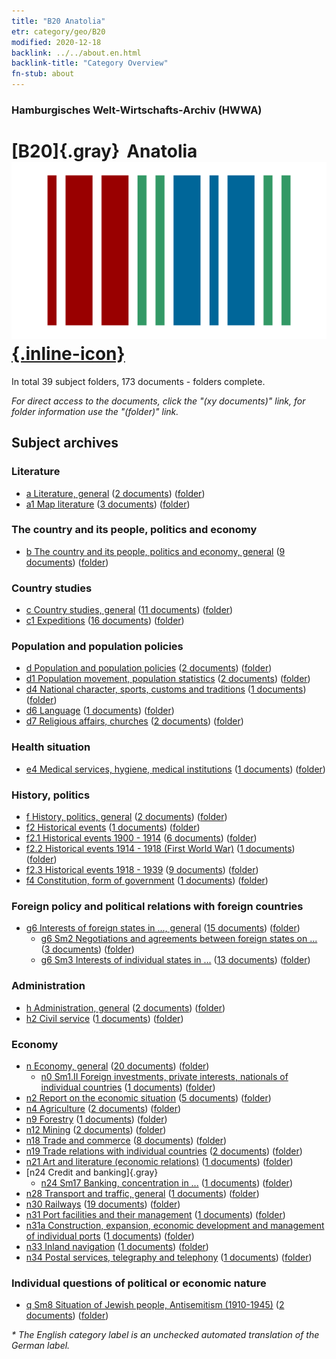 ```yaml
---
title: "B20 Anatolia"
etr: category/geo/B20
modified: 2020-12-18
backlink: ../../about.en.html
backlink-title: "Category Overview"
fn-stub: about
---
```


### Hamburgisches Welt-Wirtschafts-Archiv (HWWA)
# [B20]{.gray}&#8201; Anatolia&#160; [![Wikidata item](/images/Wikidata-logo.svg){.inline-icon}](http://www.wikidata.org/entity/Q51614)





In total 39 subject folders, 173 documents - folders complete.

_For direct access to the documents, click the "(xy documents)" link, for folder information use the "(folder)" link._

## Subject archives



### Literature

- [a Literature, general](../../../subject/about.en.html#a) (<a href="https://dfg-viewer.de/show/?tx_dlf[id]=https://pm20.zbw.eu/mets/sh/1411xx/141108/1423xx/142393/public.mets.en.xml" target="_blank">2 documents</a>) ([folder](http://purl.org/pressemappe20/folder/sh/141108,142393))
- [a1 Map literature](../../../subject/about.en.html#a1) (<a href="https://dfg-viewer.de/show/?tx_dlf[id]=https://pm20.zbw.eu/mets/sh/1411xx/141108/1441xx/144193/public.mets.en.xml" target="_blank">3 documents</a>) ([folder](http://purl.org/pressemappe20/folder/sh/141108,144193))

### The country and its people, politics and economy

- [b The country and its people, politics and economy, general](../../../subject/about.en.html#b) (<a href="https://dfg-viewer.de/show/?tx_dlf[id]=https://pm20.zbw.eu/mets/sh/1411xx/141108/1441xx/144196/public.mets.en.xml" target="_blank">9 documents</a>) ([folder](http://purl.org/pressemappe20/folder/sh/141108,144196))

### Country studies

- [c Country studies, general](../../../subject/about.en.html#c) (<a href="https://dfg-viewer.de/show/?tx_dlf[id]=https://pm20.zbw.eu/mets/sh/1411xx/141108/1441xx/144199/public.mets.en.xml" target="_blank">11 documents</a>) ([folder](http://purl.org/pressemappe20/folder/sh/141108,144199))
- [c1 Expeditions](../../../subject/about.en.html#c1) (<a href="https://dfg-viewer.de/show/?tx_dlf[id]=https://pm20.zbw.eu/mets/sh/1411xx/141108/1442xx/144200/public.mets.en.xml" target="_blank">16 documents</a>) ([folder](http://purl.org/pressemappe20/folder/sh/141108,144200))

### Population and population policies

- [d Population and population policies](../../../subject/about.en.html#d) (<a href="https://dfg-viewer.de/show/?tx_dlf[id]=https://pm20.zbw.eu/mets/sh/1411xx/141108/1442xx/144221/public.mets.en.xml" target="_blank">2 documents</a>) ([folder](http://purl.org/pressemappe20/folder/sh/141108,144221))
- [d1 Population movement, population statistics](../../../subject/about.en.html#d1) (<a href="https://dfg-viewer.de/show/?tx_dlf[id]=https://pm20.zbw.eu/mets/sh/1411xx/141108/1442xx/144222/public.mets.en.xml" target="_blank">2 documents</a>) ([folder](http://purl.org/pressemappe20/folder/sh/141108,144222))
- [d4 National character, sports, customs and traditions](../../../subject/about.en.html#d4) (<a href="https://dfg-viewer.de/show/?tx_dlf[id]=https://pm20.zbw.eu/mets/sh/1411xx/141108/1442xx/144228/public.mets.en.xml" target="_blank">1 documents</a>) ([folder](http://purl.org/pressemappe20/folder/sh/141108,144228))
- [d6 Language](../../../subject/about.en.html#d6) (<a href="https://dfg-viewer.de/show/?tx_dlf[id]=https://pm20.zbw.eu/mets/sh/1411xx/141108/1442xx/144239/public.mets.en.xml" target="_blank">1 documents</a>) ([folder](http://purl.org/pressemappe20/folder/sh/141108,144239))
- [d7 Religious affairs, churches](../../../subject/about.en.html#d7) (<a href="https://dfg-viewer.de/show/?tx_dlf[id]=https://pm20.zbw.eu/mets/sh/1411xx/141108/1442xx/144241/public.mets.en.xml" target="_blank">2 documents</a>) ([folder](http://purl.org/pressemappe20/folder/sh/141108,144241))

### Health situation

- [e4 Medical services, hygiene, medical institutions](../../../subject/about.en.html#e4) (<a href="https://dfg-viewer.de/show/?tx_dlf[id]=https://pm20.zbw.eu/mets/sh/1411xx/141108/1442xx/144266/public.mets.en.xml" target="_blank">1 documents</a>) ([folder](http://purl.org/pressemappe20/folder/sh/141108,144266))

### History, politics

- [f History, politics, general](../../../subject/about.en.html#f) (<a href="https://dfg-viewer.de/show/?tx_dlf[id]=https://pm20.zbw.eu/mets/sh/1411xx/141108/1442xx/144282/public.mets.en.xml" target="_blank">2 documents</a>) ([folder](http://purl.org/pressemappe20/folder/sh/141108,144282))
- [f2 Historical events](../../../subject/about.en.html#f2) (<a href="https://dfg-viewer.de/show/?tx_dlf[id]=https://pm20.zbw.eu/mets/sh/1411xx/141108/1442xx/144286/public.mets.en.xml" target="_blank">1 documents</a>) ([folder](http://purl.org/pressemappe20/folder/sh/141108,144286))
- [f2.1 Historical events 1900 - 1914](../../../subject/about.en.html#f2.1) (<a href="https://dfg-viewer.de/show/?tx_dlf[id]=https://pm20.zbw.eu/mets/sh/1411xx/141108/1813xx/181392/public.mets.en.xml" target="_blank">6 documents</a>) ([folder](http://purl.org/pressemappe20/folder/sh/141108,181392))
- [f2.2 Historical events 1914 - 1918 (First World War)](../../../subject/about.en.html#f2.2) (<a href="https://dfg-viewer.de/show/?tx_dlf[id]=https://pm20.zbw.eu/mets/sh/1411xx/141108/1813xx/181360/public.mets.en.xml" target="_blank">1 documents</a>) ([folder](http://purl.org/pressemappe20/folder/sh/141108,181360))
- [f2.3 Historical events 1918 - 1939](../../../subject/about.en.html#f2.3) (<a href="https://dfg-viewer.de/show/?tx_dlf[id]=https://pm20.zbw.eu/mets/sh/1411xx/141108/1813xx/181391/public.mets.en.xml" target="_blank">9 documents</a>) ([folder](http://purl.org/pressemappe20/folder/sh/141108,181391))
- [f4 Constitution, form of government](../../../subject/about.en.html#f4) (<a href="https://dfg-viewer.de/show/?tx_dlf[id]=https://pm20.zbw.eu/mets/sh/1411xx/141108/1443xx/144355/public.mets.en.xml" target="_blank">1 documents</a>) ([folder](http://purl.org/pressemappe20/folder/sh/141108,144355))

### Foreign policy and political relations with foreign countries

- [g6 Interests of foreign states in ..., general](../../../subject/about.en.html#g6) (<a href="https://dfg-viewer.de/show/?tx_dlf[id]=https://pm20.zbw.eu/mets/sh/1411xx/141108/1445xx/144565/public.mets.en.xml" target="_blank">15 documents</a>) ([folder](http://purl.org/pressemappe20/folder/sh/141108,144565))
  - [g6 Sm2 Negotiations and agreements between foreign states on ...](../../../subject/about.en.html#g6_Sm2) (<a href="https://dfg-viewer.de/show/?tx_dlf[id]=https://pm20.zbw.eu/mets/sh/1411xx/141108/1445xx/144567/public.mets.en.xml" target="_blank">3 documents</a>) ([folder](http://purl.org/pressemappe20/folder/sh/141108,144567))
  - [g6 Sm3 Interests of individual states in ...](../../../subject/about.en.html#g6_Sm3) (<a href="https://dfg-viewer.de/show/?tx_dlf[id]=https://pm20.zbw.eu/mets/sh/1411xx/141108/1445xx/144568/public.mets.en.xml" target="_blank">13 documents</a>) ([folder](http://purl.org/pressemappe20/folder/sh/141108,144568))

### Administration

- [h Administration, general](../../../subject/about.en.html#h) (<a href="https://dfg-viewer.de/show/?tx_dlf[id]=https://pm20.zbw.eu/mets/sh/1411xx/141108/1446xx/144659/public.mets.en.xml" target="_blank">2 documents</a>) ([folder](http://purl.org/pressemappe20/folder/sh/141108,144659))
- [h2 Civil service](../../../subject/about.en.html#h2) (<a href="https://dfg-viewer.de/show/?tx_dlf[id]=https://pm20.zbw.eu/mets/sh/1411xx/141108/1446xx/144661/public.mets.en.xml" target="_blank">1 documents</a>) ([folder](http://purl.org/pressemappe20/folder/sh/141108,144661))

### Economy

- [n Economy, general](../../../subject/about.en.html#n) (<a href="https://dfg-viewer.de/show/?tx_dlf[id]=https://pm20.zbw.eu/mets/sh/1411xx/141108/1449xx/144930/public.mets.en.xml" target="_blank">20 documents</a>) ([folder](http://purl.org/pressemappe20/folder/sh/141108,144930))
  - [n0 Sm1.II Foreign investments, private interests, nationals of individual countries](../../../subject/about.en.html#n0_Sm1.II) (<a href="https://dfg-viewer.de/show/?tx_dlf[id]=https://pm20.zbw.eu/mets/sh/1411xx/141108/1457xx/145775/public.mets.en.xml" target="_blank">1 documents</a>) ([folder](http://purl.org/pressemappe20/folder/sh/141108,145775))
- [n2 Report on the economic situation](../../../subject/about.en.html#n2) (<a href="https://dfg-viewer.de/show/?tx_dlf[id]=https://pm20.zbw.eu/mets/sh/1411xx/141108/1449xx/144972/public.mets.en.xml" target="_blank">5 documents</a>) ([folder](http://purl.org/pressemappe20/folder/sh/141108,144972))
- [n4 Agriculture](../../../subject/about.en.html#n4) (<a href="https://dfg-viewer.de/show/?tx_dlf[id]=https://pm20.zbw.eu/mets/sh/1411xx/141108/1450xx/145048/public.mets.en.xml" target="_blank">2 documents</a>) ([folder](http://purl.org/pressemappe20/folder/sh/141108,145048))
- [n9 Forestry](../../../subject/about.en.html#n9) (<a href="https://dfg-viewer.de/show/?tx_dlf[id]=https://pm20.zbw.eu/mets/sh/1411xx/141108/1450xx/145074/public.mets.en.xml" target="_blank">1 documents</a>) ([folder](http://purl.org/pressemappe20/folder/sh/141108,145074))
- [n12 Mining](../../../subject/about.en.html#n12) (<a href="https://dfg-viewer.de/show/?tx_dlf[id]=https://pm20.zbw.eu/mets/sh/1411xx/141108/1450xx/145083/public.mets.en.xml" target="_blank">2 documents</a>) ([folder](http://purl.org/pressemappe20/folder/sh/141108,145083))
- [n18 Trade and commerce](../../../subject/about.en.html#n18) (<a href="https://dfg-viewer.de/show/?tx_dlf[id]=https://pm20.zbw.eu/mets/sh/1411xx/141108/1452xx/145262/public.mets.en.xml" target="_blank">8 documents</a>) ([folder](http://purl.org/pressemappe20/folder/sh/141108,145262))
- [n19 Trade relations with individual countries](../../../subject/about.en.html#n19) (<a href="https://dfg-viewer.de/show/?tx_dlf[id]=https://pm20.zbw.eu/mets/sh/1411xx/141108/1452xx/145289/public.mets.en.xml" target="_blank">2 documents</a>) ([folder](http://purl.org/pressemappe20/folder/sh/141108,145289))
- [n21 Art and literature (economic relations)](../../../subject/about.en.html#n21) (<a href="https://dfg-viewer.de/show/?tx_dlf[id]=https://pm20.zbw.eu/mets/sh/1411xx/141108/1452xx/145296/public.mets.en.xml" target="_blank">1 documents</a>) ([folder](http://purl.org/pressemappe20/folder/sh/141108,145296))
- [n24 Credit and banking]{.gray}
  - [n24 Sm17 Banking, concentration in ...](../../../subject/about.en.html#n24_Sm17) (<a href="https://dfg-viewer.de/show/?tx_dlf[id]=https://pm20.zbw.eu/mets/sh/1411xx/141108/1453xx/145380/public.mets.en.xml" target="_blank">1 documents</a>) ([folder](http://purl.org/pressemappe20/folder/sh/141108,145380))
- [n28 Transport and traffic, general](../../../subject/about.en.html#n28) (<a href="https://dfg-viewer.de/show/?tx_dlf[id]=https://pm20.zbw.eu/mets/sh/1411xx/141108/1455xx/145509/public.mets.en.xml" target="_blank">1 documents</a>) ([folder](http://purl.org/pressemappe20/folder/sh/141108,145509))
- [n30 Railways](../../../subject/about.en.html#n30) (<a href="https://dfg-viewer.de/show/?tx_dlf[id]=https://pm20.zbw.eu/mets/sh/1411xx/141108/1455xx/145531/public.mets.en.xml" target="_blank">19 documents</a>) ([folder](http://purl.org/pressemappe20/folder/sh/141108,145531))
- [n31 Port facilities and their management](../../../subject/about.en.html#n31) (<a href="https://dfg-viewer.de/show/?tx_dlf[id]=https://pm20.zbw.eu/mets/sh/1411xx/141108/1455xx/145563/public.mets.en.xml" target="_blank">1 documents</a>) ([folder](http://purl.org/pressemappe20/folder/sh/141108,145563))
- [n31a Construction, expansion, economic development and management of individual ports](../../../subject/about.en.html#n31a) (<a href="https://dfg-viewer.de/show/?tx_dlf[id]=https://pm20.zbw.eu/mets/sh/1411xx/141108/1455xx/145565/public.mets.en.xml" target="_blank">1 documents</a>) ([folder](http://purl.org/pressemappe20/folder/sh/141108,145565))
- [n33 Inland navigation](../../../subject/about.en.html#n33) (<a href="https://dfg-viewer.de/show/?tx_dlf[id]=https://pm20.zbw.eu/mets/sh/1411xx/141108/1456xx/145646/public.mets.en.xml" target="_blank">1 documents</a>) ([folder](http://purl.org/pressemappe20/folder/sh/141108,145646))
- [n34 Postal services, telegraphy and telephony](../../../subject/about.en.html#n34) (<a href="https://dfg-viewer.de/show/?tx_dlf[id]=https://pm20.zbw.eu/mets/sh/1411xx/141108/1456xx/145662/public.mets.en.xml" target="_blank">1 documents</a>) ([folder](http://purl.org/pressemappe20/folder/sh/141108,145662))

### Individual questions of political or economic nature

- [q Sm8 Situation of Jewish people, Antisemitism (1910-1945)](../../../subject/about.en.html#q_Sm8) (<a href="https://dfg-viewer.de/show/?tx_dlf[id]=https://pm20.zbw.eu/mets/sh/1411xx/141108/1459xx/145952/public.mets.en.xml" target="_blank">2 documents</a>) ([folder](http://purl.org/pressemappe20/folder/sh/141108,145952))


_* The English category label is an unchecked automated translation of the German label._

